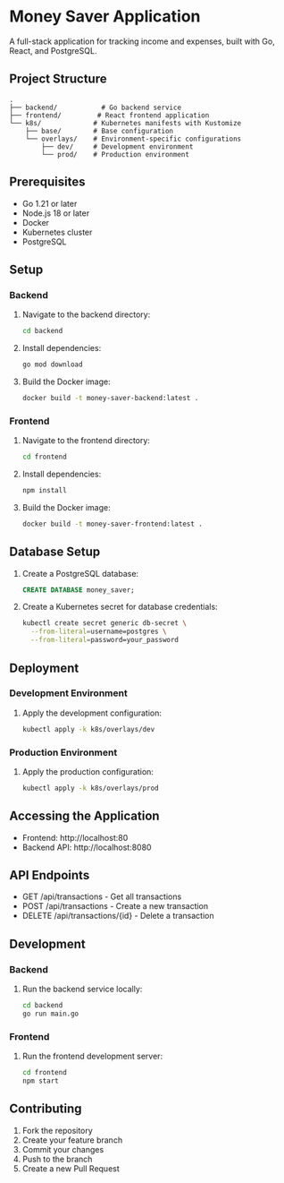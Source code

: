 # Money Saver Application

A full-stack application for tracking income and expenses, built with Go, React, and PostgreSQL.

## Project Structure

```
.
├── backend/           # Go backend service
├── frontend/         # React frontend application
└── k8s/             # Kubernetes manifests with Kustomize
    ├── base/        # Base configuration
    └── overlays/    # Environment-specific configurations
        ├── dev/     # Development environment
        └── prod/    # Production environment
```

## Prerequisites

- Go 1.21 or later
- Node.js 18 or later
- Docker
- Kubernetes cluster
- PostgreSQL

## Setup

### Backend

1. Navigate to the backend directory:
   ```bash
   cd backend
   ```

2. Install dependencies:
   ```bash
   go mod download
   ```

3. Build the Docker image:
   ```bash
   docker build -t money-saver-backend:latest .
   ```

### Frontend

1. Navigate to the frontend directory:
   ```bash
   cd frontend
   ```

2. Install dependencies:
   ```bash
   npm install
   ```

3. Build the Docker image:
   ```bash
   docker build -t money-saver-frontend:latest .
   ```

## Database Setup

1. Create a PostgreSQL database:
   ```sql
   CREATE DATABASE money_saver;
   ```

2. Create a Kubernetes secret for database credentials:
   ```bash
   kubectl create secret generic db-secret \
     --from-literal=username=postgres \
     --from-literal=password=your_password
   ```

## Deployment

### Development Environment

1. Apply the development configuration:
   ```bash
   kubectl apply -k k8s/overlays/dev
   ```

### Production Environment

1. Apply the production configuration:
   ```bash
   kubectl apply -k k8s/overlays/prod
   ```

## Accessing the Application

- Frontend: http://localhost:80
- Backend API: http://localhost:8080

## API Endpoints

- GET /api/transactions - Get all transactions
- POST /api/transactions - Create a new transaction
- DELETE /api/transactions/{id} - Delete a transaction

## Development

### Backend

1. Run the backend service locally:
   ```bash
   cd backend
   go run main.go
   ```

### Frontend

1. Run the frontend development server:
   ```bash
   cd frontend
   npm start
   ```

## Contributing

1. Fork the repository
2. Create your feature branch
3. Commit your changes
4. Push to the branch
5. Create a new Pull Request 